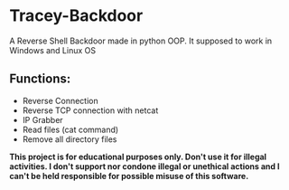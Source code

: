 # Tracey-Backdoor
A Reverse Shell Backdoor made in python OOP.
It supposed to work in Windows and Linux OS

## Functions:
* Reverse Connection
* Reverse TCP connection with netcat
* IP Grabber
* Read files (cat command)
* Remove all directory files





**This project is for educational purposes only. Don't use it for illegal activities. I don't support nor condone illegal or unethical actions and I can't be held responsible for possible misuse of this software.**
